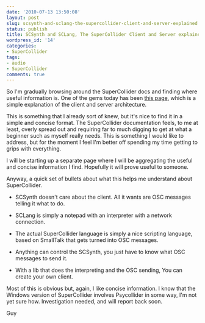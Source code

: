 ```yaml
---
date: '2010-07-13 13:50:08'
layout: post
slug: scsynth-and-sclang-the-supercollider-client-and-server-explained
status: publish
title: SCSynth and SCLang, The SuperCollider Client and Server explained...
wordpress_id: '14'
categories:
- SuperCollider
tags:
- audio
- SuperCollider
comments: true
---
```


So I'm gradually browsing around the SuperCollider docs and finding where useful information is. One of the gems today has been [this page](http://supercollider.svn.sourceforge.net/viewvc/supercollider/trunk/common/build/Help/ServerArchitecture/ClientVsServer.html), which is a simple explanation of the client and server architecture.

This is something that I already sort of knew, but it's nice to find it in a simple and concise format. The SuperCollider documentation feels, to me at least, overly spread out and requiring far to much digging to get at what a beginner such as myself really needs. This is something I would like to address, but for the moment I feel I'm better off spending my time getting to grips with everything.

I will be starting up a separate page where I will be aggregating the useful and concise information I find. Hopefully it will prove useful to someone.

Anyway, a quick set of bullets about what this helps me understand about SuperCollider.



	
  * SCSynth doesn't care about the client. All it wants are OSC messages telling it what to do.

	
  * SCLang is simply a notepad with an interpreter with a network connection.

	
  * The actual SuperCollider language is simply a nice scripting language, based on SmallTalk that gets turned into OSC messages.

	
  * Anything can control the SCSynth, you just have to know what OSC messages to send it.

	
  * With a lib that does the interpreting and the OSC sending, You can create your own client.


Most of this is obvious but, again, I like concise information. I know that the Windows version of SuperCollider involves Psycollider in some way, I'm not yet sure how. Investigation needed, and will report back soon.

Guy

